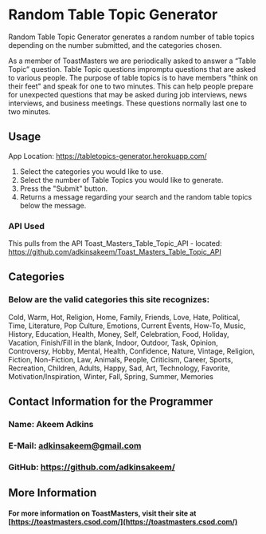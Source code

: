 # Random Table Topic Generator

Random Table Topic Generator generates a random number of table topics depending on the number submitted, and the categories chosen.

As a member of ToastMasters we are periodically asked to answer a “Table Topic” question. Table Topic questions impromptu questions that are asked to various people. The purpose of table topics is to have members "think on their feet" and speak for one to two minutes. This can help people prepare for unexpected questions that may be asked during job interviews, news interviews, and business meetings. These questions normally last one to two minutes.


## Usage
App Location: https://tabletopics-generator.herokuapp.com/

1. Select the categories you would like to use. 
2. Select the number of Table Topics you would like to generate. 
3. Press the "Submit" button. 
4. Returns a message regarding your search and the random table topics below the message.
		
### API Used
This pulls from the API Toast_Masters_Table_Topic_API - located: https://github.com/adkinsakeem/Toast_Masters_Table_Topic_API


## Categories
### Below are the valid categories this site recognizes:
Cold, Warm, Hot, Religion, Home, Family, Friends, Love, Hate, Political, Time, Literature, Pop Culture, Emotions, Current Events, How-To, Music, History, Education, Health, Money, Self, Celebration, Food, Holiday, Vacation, Finish/Fill in  the blank, Indoor, Outdoor, Task, Opinion, Controversy, Hobby, Mental, Health, Confidence, Nature, Vintage, Religion, Fiction, Non-Fiction, Law, Animals, People, Criticism, Career, Sports, Recreation, Children, Adults, Happy, Sad, Art, Technology, Favorite, Motivation/Inspiration, Winter, Fall, Spring, Summer, Memories


## Contact Information for the Programmer
### Name: Akeem Adkins
### E-Mail: adkinsakeem@gmail.com
### GitHub: https://github.com/adkinsakeem/



## More Information
#### For more information on ToastMasters, visit their site at [https://toastmasters.csod.com/](https://toastmasters.csod.com/)


